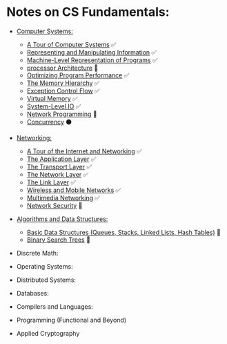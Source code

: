 # Notes on CS Fundamentals:
- [Computer Systems:](systems/)
	+ [A Tour of Computer Systems](systems/computerSystems.md) :white_check_mark:
	+ [Representing and Manipulating Information](systems/repManInfo.md) :white_check_mark:
	+ [Machine-Level Representation of Programs](systems/machineLevelRep.md) :white_check_mark:
	+ [processor Architecture](systems/processorArchitecture.md) :arrows_counterclockwise: 
	+ [Optimizing Program Performance](systems/optimizingPerformance.md) :white_check_mark:
	+ [The Memory Hierarchy](systems/memoryHierarchy.md) :white_check_mark:
	+ [Exception Control Flow](systems/exceptionalControlFlow.md) :white_check_mark: 
	+ [Virtual Memory](systems/virtualMemory.md) :white_check_mark: 
	+ [System-Level IO](systems/systemLevelIO.md) :white_check_mark: 
	+ [Network Programming](systems/network.md) :arrows_counterclockwise:   
	+ [Concurrency](systems/concurrent.md) :black_circle:  
	
- [Networking:](networking/)
	+ [A Tour of the Internet and Networking](networking/networking-and-internet.md) :white_check_mark:
	+ [The Application Layer](networking/application.md) :white_check_mark:
	+ [The Transport Layer](networking/transport.md) :white_check_mark:
	+ [The Network Layer](networking/network.md) :white_check_mark:
	+ [The Link Layer](networking/link.md) :white_check_mark:
	+ [Wireless and Mobile Networks](networking/wireless.md) :white_check_mark:
	+ [Multimedia Networking](networking/multimedia.md) :white_check_mark:
    + [Network Security](networking/security.md) :arrows_counterclockwise:

- [Algorithms and Data Structures:](algorithms/)
	+ [Basic Data Structures (Queues, Stacks, Linked Lists, Hash Tables)](algorithms/basicDS.md) :arrows_counterclockwise:
	+ [Binary Search Trees](algorithms/bst.md) :arrows_counterclockwise:

- Discrete Math:
- Operating Systems:
- Distributed Systems:
- Databases:
- Compilers and Languages:
- Programming (Functional and Beyond)
- Applied Cryptography
